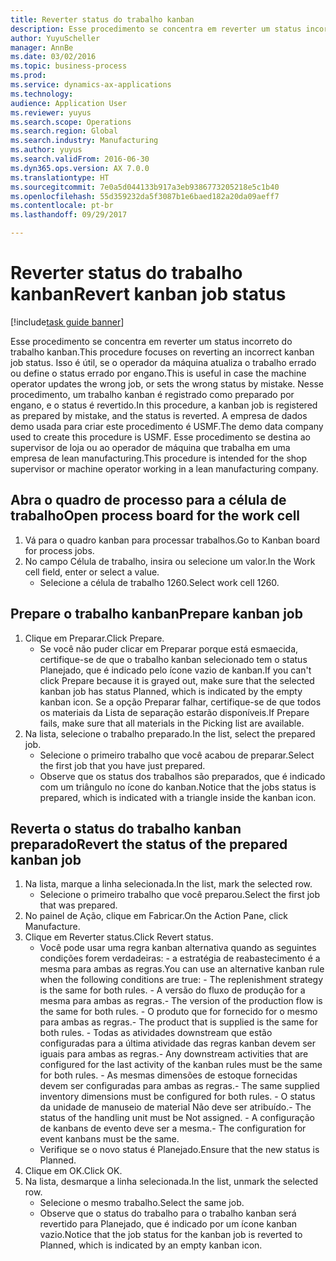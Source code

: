 ```yaml
--- 
title: Reverter status do trabalho kanban
description: Esse procedimento se concentra em reverter um status incorreto do trabalho kanban.
author: YuyuScheller
manager: AnnBe
ms.date: 03/02/2016
ms.topic: business-process
ms.prod: 
ms.service: dynamics-ax-applications
ms.technology: 
audience: Application User
ms.reviewer: yuyus
ms.search.scope: Operations
ms.search.region: Global
ms.search.industry: Manufacturing
ms.author: yuyus
ms.search.validFrom: 2016-06-30
ms.dyn365.ops.version: AX 7.0.0
ms.translationtype: HT
ms.sourcegitcommit: 7e0a5d044133b917a3eb9386773205218e5c1b40
ms.openlocfilehash: 55d359232da5f3087b1e6baed182a20da09aeff7
ms.contentlocale: pt-br
ms.lasthandoff: 09/29/2017

---
```

# <a name="revert-kanban-job-status"></a><span data-ttu-id="cf53d-103">Reverter status do trabalho kanban</span><span class="sxs-lookup"><span data-stu-id="cf53d-103">Revert kanban job status</span></span>

[!include[task guide banner](../../includes/task-guide-banner.md)]

<span data-ttu-id="cf53d-104">Esse procedimento se concentra em reverter um status incorreto do trabalho kanban.</span><span class="sxs-lookup"><span data-stu-id="cf53d-104">This procedure focuses on reverting an incorrect kanban job status.</span></span> <span data-ttu-id="cf53d-105">Isso é útil, se o operador da máquina atualiza o trabalho errado ou define o status errado por engano.</span><span class="sxs-lookup"><span data-stu-id="cf53d-105">This is useful in case the machine operator updates the wrong job, or sets the wrong status by mistake.</span></span> <span data-ttu-id="cf53d-106">Nesse procedimento, um trabalho kanban é registrado como preparado por engano, e o status é revertido.</span><span class="sxs-lookup"><span data-stu-id="cf53d-106">In this procedure, a kanban job is registered as prepared by mistake, and the status is reverted.</span></span> <span data-ttu-id="cf53d-107">A empresa de dados demo usada para criar este procedimento é USMF.</span><span class="sxs-lookup"><span data-stu-id="cf53d-107">The demo data company used to create this procedure is USMF.</span></span> <span data-ttu-id="cf53d-108">Esse procedimento se destina ao supervisor de loja ou ao operador de máquina que trabalha em uma empresa de lean manufacturing.</span><span class="sxs-lookup"><span data-stu-id="cf53d-108">This procedure is intended for the shop supervisor or machine operator working in a lean manufacturing company.</span></span>


## <a name="open-process-board-for-the-work-cell"></a><span data-ttu-id="cf53d-109">Abra o quadro de processo para a célula de trabalho</span><span class="sxs-lookup"><span data-stu-id="cf53d-109">Open process board for the work cell</span></span>
1. <span data-ttu-id="cf53d-110">Vá para o quadro kanban para processar trabalhos.</span><span class="sxs-lookup"><span data-stu-id="cf53d-110">Go to Kanban board for process jobs.</span></span>
2. <span data-ttu-id="cf53d-111">No campo Célula de trabalho, insira ou selecione um valor.</span><span class="sxs-lookup"><span data-stu-id="cf53d-111">In the Work cell field, enter or select a value.</span></span>
    * <span data-ttu-id="cf53d-112">Selecione a célula de trabalho 1260.</span><span class="sxs-lookup"><span data-stu-id="cf53d-112">Select work cell 1260.</span></span>  

## <a name="prepare-kanban-job"></a><span data-ttu-id="cf53d-113">Prepare o trabalho kanban</span><span class="sxs-lookup"><span data-stu-id="cf53d-113">Prepare kanban job</span></span>
1. <span data-ttu-id="cf53d-114">Clique em Preparar.</span><span class="sxs-lookup"><span data-stu-id="cf53d-114">Click Prepare.</span></span>
    * <span data-ttu-id="cf53d-115">Se você não puder clicar em Preparar porque está esmaecida, certifique-se de que o trabalho kanban selecionado tem o status Planejado, que é indicado pelo ícone vazio de kanban.</span><span class="sxs-lookup"><span data-stu-id="cf53d-115">If you can't click Prepare because it is grayed out, make sure that the selected kanban job has status Planned, which is indicated by the empty kanban icon.</span></span> <span data-ttu-id="cf53d-116">Se a opção Preparar falhar, certifique-se de que todos os materiais da Lista de separação estarão disponíveis.</span><span class="sxs-lookup"><span data-stu-id="cf53d-116">If Prepare fails, make sure that all materials in the Picking list are available.</span></span>  
2. <span data-ttu-id="cf53d-117">Na lista, selecione o trabalho preparado.</span><span class="sxs-lookup"><span data-stu-id="cf53d-117">In the list, select the prepared job.</span></span>
    * <span data-ttu-id="cf53d-118">Selecione o primeiro trabalho que você acabou de preparar.</span><span class="sxs-lookup"><span data-stu-id="cf53d-118">Select the first job that you have just prepared.</span></span>  
    * <span data-ttu-id="cf53d-119">Observe que os status dos trabalhos são preparados, que é indicado com um triângulo no ícone do kanban.</span><span class="sxs-lookup"><span data-stu-id="cf53d-119">Notice that the jobs status is prepared, which is indicated with a triangle inside the kanban icon.</span></span>  

## <a name="revert-the-status-of-the-prepared-kanban-job"></a><span data-ttu-id="cf53d-120">Reverta o status do trabalho kanban preparado</span><span class="sxs-lookup"><span data-stu-id="cf53d-120">Revert the status of the prepared kanban job</span></span>
1. <span data-ttu-id="cf53d-121">Na lista, marque a linha selecionada.</span><span class="sxs-lookup"><span data-stu-id="cf53d-121">In the list, mark the selected row.</span></span>
    * <span data-ttu-id="cf53d-122">Selecione o primeiro trabalho que você preparou.</span><span class="sxs-lookup"><span data-stu-id="cf53d-122">Select the first job that was prepared.</span></span>  
2. <span data-ttu-id="cf53d-123">No painel de Ação, clique em Fabricar.</span><span class="sxs-lookup"><span data-stu-id="cf53d-123">On the Action Pane, click Manufacture.</span></span>
3. <span data-ttu-id="cf53d-124">Clique em Reverter status.</span><span class="sxs-lookup"><span data-stu-id="cf53d-124">Click Revert status.</span></span>
    * <span data-ttu-id="cf53d-125">Você pode usar uma regra kanban alternativa quando as seguintes condições forem verdadeiras: - a estratégia de reabastecimento é a mesma para ambas as regras.</span><span class="sxs-lookup"><span data-stu-id="cf53d-125">You can use an alternative kanban rule when the following conditions are true:  - The replenishment strategy is the same for both rules.</span></span>  <span data-ttu-id="cf53d-126">- A versão do fluxo de produção for a mesma para ambas as regras.</span><span class="sxs-lookup"><span data-stu-id="cf53d-126">- The version of the production flow is the same for both rules.</span></span>  <span data-ttu-id="cf53d-127">- O produto que for fornecido for o mesmo para ambas as regras.</span><span class="sxs-lookup"><span data-stu-id="cf53d-127">- The product that is supplied is the same for both rules.</span></span>  <span data-ttu-id="cf53d-128">- Todas as atividades downstream que estão configuradas para a última atividade das regras kanban devem ser iguais para ambas as regras.</span><span class="sxs-lookup"><span data-stu-id="cf53d-128">- Any downstream activities that are configured for the last activity of the kanban rules must be the same for both rules.</span></span>  <span data-ttu-id="cf53d-129">- As mesmas dimensões de estoque fornecidas devem ser configuradas para ambas as regras.</span><span class="sxs-lookup"><span data-stu-id="cf53d-129">- The same supplied inventory dimensions must be configured for both rules.</span></span>  <span data-ttu-id="cf53d-130">- O status da unidade de manuseio de material Não deve ser atribuído.</span><span class="sxs-lookup"><span data-stu-id="cf53d-130">- The status of the handling unit must be Not assigned.</span></span>  <span data-ttu-id="cf53d-131">- A configuração de kanbans de evento deve ser a mesma.</span><span class="sxs-lookup"><span data-stu-id="cf53d-131">- The configuration for event kanbans must be the same.</span></span>  
    * <span data-ttu-id="cf53d-132">Verifique se o novo status é Planejado.</span><span class="sxs-lookup"><span data-stu-id="cf53d-132">Ensure that the new status is Planned.</span></span>  
4. <span data-ttu-id="cf53d-133">Clique em OK.</span><span class="sxs-lookup"><span data-stu-id="cf53d-133">Click OK.</span></span>
5. <span data-ttu-id="cf53d-134">Na lista, desmarque a linha selecionada.</span><span class="sxs-lookup"><span data-stu-id="cf53d-134">In the list, unmark the selected row.</span></span>
    * <span data-ttu-id="cf53d-135">Selecione o mesmo trabalho.</span><span class="sxs-lookup"><span data-stu-id="cf53d-135">Select the same job.</span></span>  
    * <span data-ttu-id="cf53d-136">Observe que o status do trabalho para o trabalho kanban será revertido para Planejado, que é indicado por um ícone kanban vazio.</span><span class="sxs-lookup"><span data-stu-id="cf53d-136">Notice that the job status for the kanban job is reverted to Planned, which is indicated by an empty kanban icon.</span></span>  


